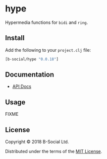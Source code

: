 # hype

Hypermedia functions for `bidi` and `ring`.

## Install

Add the following to your `project.clj` file:

```clj
[b-social/hype "0.0.18"]
```

## Documentation

* [API Docs](http://b-social.github.io/hype)

## Usage

FIXME

## License

Copyright © 2018 B-Social Ltd.

Distributed under the terms of the 
[MIT License](http://opensource.org/licenses/MIT).
